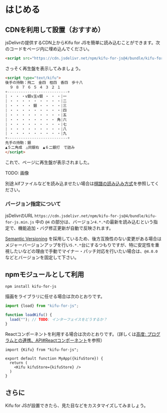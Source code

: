 # はじめる

## CDNを利用して設置（おすすめ）

jsDelivrの提供するCDN上からKifu for JSを簡単に読み込むことができます。次のコードをページ内に埋め込んでください。

```html
<script src="https://cdn.jsdelivr.net/npm/kifu-for-js@4/bundle/kifu-for-js.min.js" charset="utf-8"></script>
```


さっそく再生盤を表示してみましょう。

```html
<script type="text/kifu">
後手の持駒：飛二　金四　桂四　香四　歩十八
  ９ ８ ７ ６ ５ ４ ３ ２ １
+---------------------------+
| ・ ・ ・v銀v玉v銀 ・ ・ ・|一
| ・ ・ ・ ・ ・ ・ ・ ・ ・|二
| ・ ・ ・ ・ 銀 ・ ・ ・ ・|三
| ・ ・ ・ ・ ・ ・ ・ ・ ・|四
| ・ ・ ・ ・ ・ ・ ・ ・ ・|五
| ・ ・ ・ ・ ・ ・ ・ ・ 角|六
| ・ ・ ・ ・ ・ ・ ・ ・ ・|七
| ・ ・ ・ ・ ・ ・ ・ ・ ・|八
| ・ ・ ・ ・ ・ ・ ・ ・ ・|九
+---------------------------+
先手の持駒：銀
▲５二角成　△同銀右　▲６二銀打　で詰み
</script>
```

これで、ページに再生盤が表示されました。

TODO: 画像

別途.kifファイルなどを読み込ませたい場合は[棋譜の読み込み方式](./configuration/loading-method)を参照してください。

### バージョン指定について

jsDelivrのURL `https://cdn.jsdelivr.net/npm/kifu-for-js@4/bundle/kifu-for-js.min.js` 中の `@4` の部分は、バージョン`4.*.*`の最新を読み込むという指定で、機能追加・バグ修正更新が自動で反映されます。

[Semantic Versioning](https://semver.org/) を採用しているため、後方互換性のない変更がある場合はメジャーバージョンアップを行い`5.*.*`台にするつもりですが、特に安定性を重視したいなどの理由で手動でマイナー・パッチ対応を行いたい場合は、`@4.0.0`などとバージョンを固定して下さい。

## npmモジュールとして利用

```shell
npm install kifu-for-js
```

描画をライブラリに任せる場合は次のとおりです。

```ts title="show-shogi.ts"
import {load} from "kifu-for-js";

function loadKifu() {
  load(""); // TODO: インターフェイスをどうするか？
}
```

Reactコンポーネントを利用する場合は次のとおりです。（詳しくは[高度: プログラムとの連携、API#Reactコンポーネント](./api#react%E3%82%B3%E3%83%B3%E3%83%9D%E3%83%BC%E3%83%8D%E3%83%B3%E3%83%88)を参照）

```tsx title="MyApp.tsx"
import {Kifu} from "kifu-for-js";

export default function MyApp({kifuStore}) {
  return (
    <Kifu kifuStore={kifuStore} />
  )
}
```

## さらに

Kifu for JSが設置できたら、見た目などをカスタマイズしてみましょう。

